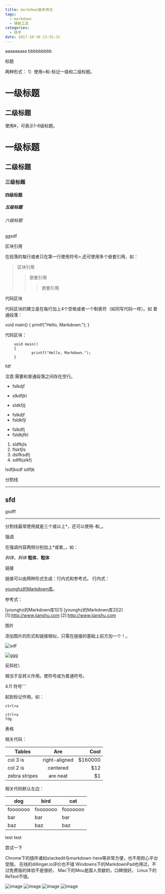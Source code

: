```yaml
---
title: markdown基本用法
tags:
  - markdown
  - 博客工具
categories:
  - 技术
date: 2017-10-30 23:55:31
---
```


aaaaaaaaa
bbbbbbbbb

标题

两种形式：
1）使用=和-标记一级和二级标题。

一级标题
=========
二级标题
---------

使用#，可表示1-6级标题。

# 一级标题
## 二级标题
### 三级标题
#### 四级标题
##### 五级标题
###### 六级标题

ggsdf

区块引用

在段落的每行或者只在第一行使用符号>,还可使用多个嵌套引用，如：

> 区块引用
>> 嵌套引用
>>> 嵌套引用
    
               
               
代码区块

代码区块的建立是在每行加上4个空格或者一个制表符（如同写代码一样）。如
普通段落：

void main()
{
printf("Hello, Markdown.");
}

代码区块：
    
		void main()
		{
				printf("Hello, Markdown.");
		}
    
 
 
fdf
    

注意:需要和普通段落之间存在空行。

* fslkdjf
* slkdfjkl

* sldkfjlj



+ fslkdjf
+ fsldkfjl
- fslkdfj
- fsldkjfkl
1. sldfkjls
2. flskfjls
3. dslfksdfj
3. sdlfkjslkfj

lsdfjksdf
	sdlfjk
    
    

分割线
***
sfd
---
gsdff
___
分割线最常使用就是三个或以上*，还可以使用-和_。

强调

在强调内容两侧分别加上*或者_，如：

*斜体*，_斜体_
**粗体**，__粗体__

 链接

链接可以由两种形式生成：行内式和参考式。
行内式：

[younghz的Markdown库](http://www.jianshu.com)。

参考式：

[younghz的Markdown库1][1]
[younghz的Markdown库2][2]
[1]:http://www.jianshu.com
[2]:http://www.jianshu.com

 图片

添加图片的形式和链接相似，只需在链接的基础上前方加一个！。

![sdf](http://img02.tooopen.com/images/20151228/tooopen_sy_152967398112.jpg)

![ggg](http://upload-images.jianshu.io/upload_images/259-0ad0d0bfc1c608b6.jpg?imageMogr2/auto-orient/strip%7CimageView2/2/w/1240)

 反斜杠\

相当于反转义作用。使符号成为普通符号。

4.11 符号'`'

起到标记作用。如：

`ctrl+a`

```
ctrl+a
fdg
```

表格

相关代码：

| Tables           | Are           | Cool  |
| -------------  |:-------------:| -----:|
| col 3 is          | right-aligned | $160000 |
| col 2 is           | centered      |   $12 |
| zebra stripes | are neat      |    $1 |

相关代码默认左边：

dog | bird | cat
----|------|----
fooooooo | fooooooo  | fooooooo
bar | bar  | bar
baz | baz  | baz


test test


尝试一下

Chrome下的插件诸如stackedit与markdown-here等非常方便，也不用担心平台受限。
在线的dillinger.io评价也不错
Windowns下的MarkdownPad也用过，不过免费版的体验不是很好。
Mac下的Mou是国人贡献的，口碑很好。
Linux下的ReText不错。

![image](https://airship-lion.github.io/images/1509123167736.jpg)
![image](https://airship-lion.github.io/images/1509125741756.jpg)
![image](https://airship-lion.github.io/images/1509380743583.jpg)
![image](https://airship-lion.github.io/images/1509124759947.jpg)

